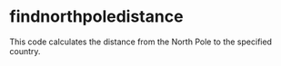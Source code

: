 # findnorthpoledistance
This code calculates the distance from the North Pole to the specified country.
